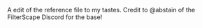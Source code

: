 A edit of the reference file to my tastes. Credit to @abstain of the FilterScape Discord for the base!
